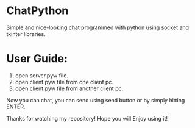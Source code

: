 # ChatPython
Simple and nice-looking chat programmed with python using socket and tkinter libraries.

# User Guide:
1) open server.pyw file. 
2) open client.pyw file from one client pc.
3) open client.pyw file from another client pc.

Now you can chat, you can send using send button or by simply hitting ENTER.

Thanks for watching my repository!
Hope you will Enjoy using it!
